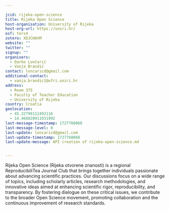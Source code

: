 ```yaml
---
    
jcid: rijeka-open-science
title: Rijeka Open Science
host-organisation: University of Rijeka
host-org-url: https://uniri.hr/
osf: ters4
zotero: XDJCHAVM
website: ""
twitter: ""
signup: ""
organisers:
  - Darko Lončarić
  - Vanja Brandić
contact: loncaricd@gmail.com
additional-contact:
  - vanja.brandic1@ufri.uniri.hr
address:
  - Room 375
  - Faculty of Teacher Education
  - University of Rijeka
country: Croatia
geolocation:
  - 45.32798112492116
  - 14.466020911931992
last-message-timestamp: 1727768068
last-message-level: 0
last-update: loncaricd@gmail.com
last-update-timestamp: 1727768068
last-update-message: API creation of rijeka-open-science.md


---
```


Rijeka Open Science (Rijeka otvorene znanosti) is a regional ReproducibiliTea Journal Club that brings together individuals passionate about advancing scientific practices. Our discussions focus on a wide range of topics, including scholarly articles, research methodologies, and innovative ideas aimed at enhancing scientific rigor, reproducibility, and transparency. By fostering dialogue on these critical issues, we contribute to the broader Open Science movement, promoting collaboration and the continuous improvement of research standards.
